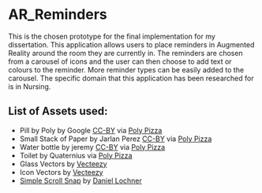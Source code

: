 # AR_Reminders
This is the chosen prototype for the final implementation for my dissertation. This application allows users to place reminders in Augmented Reality around the room they are currently in. The reminders are chosen from a carousel of icons and the user can then choose to add text or colours to the reminder. More reminder types can be easily added to the carousel. The specific domain that this application has been researched for is in Nursing. 

## List of Assets used:
* Pill by Poly by Google [CC-BY](https://creativecommons.org/licenses/by/3.0/) via [Poly Pizza](https://poly.pizza/m/2_WoeCdMxYH) 
* Small Stack of Paper by Jarlan Perez [CC-BY](https://creativecommons.org/licenses/by/3.0/) via [Poly Pizza](https://poly.pizza/m/aiBozYlPe--)
* Water bottle by jeremy [CC-BY](https://creativecommons.org/licenses/by/3.0/) via [Poly Pizza](https://poly.pizza/m/b54HnwJAXsb)
* Toilet by Quaternius via [Poly Pizza](https://poly.pizza/m/WAu50yGFVt) 
* Glass Vectors by [Vecteezy](https://www.vecteezy.com/free-vector/water-glass%22%3EWater)
* Icon Vectors by [Vecteezy](https://www.vecteezy.com/free-vector/hostel-icon%22%3EHostel)
* [Simple Scroll Snap](https://assetstore.unity.com/packages/tools/gui/simple-scroll-snap-140884) by [Daniel Lochner](https://assetstore.unity.com/publishers/41486)
